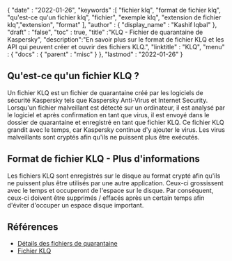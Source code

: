 {
  "date" : "2022-01-26",
  "keywords" :[ "fichier klq", "format de fichier klq", "qu'est-ce qu'un fichier klq", "fichier", "exemple klq", "extension de fichier klq","extension", "format" ],
  "author" : {
    "display_name" : "Kashif Iqbal"
},
  "draft" : "false",
  "toc" : true,
  "title" :"KLQ - Fichier de quarantaine de Kaspersky",
  "description":"En savoir plus sur le format de fichier KLQ et les API qui peuvent créer et ouvrir des fichiers KLQ.",
  "linktitle" : "KLQ",
  "menu" : {
    "docs" : {
      "parent" : "misc"
}
},
  "lastmod" : "2022-01-26"
}

## Qu'est-ce qu'un fichier KLQ ?

Un fichier KLQ est un fichier de quarantaine créé par les logiciels de sécurité Kaspersky tels que Kaspersky Anti-Virus et Internet Security. Lorsqu'un fichier malveillant est détecté sur un ordinateur, il est analysé par le logiciel et après confirmation en tant que virus, il est envoyé dans le dossier de quarantaine et enregistré en tant que fichier KLQ. Ce fichier KLQ grandit avec le temps, car Kaspersky continue d'y ajouter le virus. Les virus malveillants sont cryptés afin qu'ils ne puissent plus être exécutés.

## Format de fichier KLQ - Plus d'informations

Les fichiers KLQ sont enregistrés sur le disque au format crypté afin qu'ils ne puissent plus être utilisés par une autre application. Ceux-ci grossissent avec le temps et occuperont de l'espace sur le disque. Par conséquent, ceux-ci doivent être supprimés / effacés après un certain temps afin d'éviter d'occuper un espace disque important.

## Références

* [Détails des fichiers de quarantaine](https://forum.kaspersky.com/)
* [Fichier KLQ](https://forum.kaspersky.com/?q=klq%20file)

